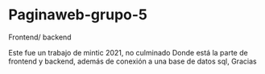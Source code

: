 # Paginaweb-grupo-5
Frontend/ backend 

Este fue un trabajo de mintic 2021, no culminado
Donde está la parte de frontend y backend, además de conexión a una base de datos sql, 
Gracias
